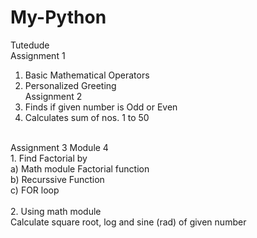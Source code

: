 # My-Python
Tutedude
<br>
Assignment 1 <br>
1. Basic Mathematical Operators<br>
2. Personalized Greeting <br>
Assignment 2 <br>
3. Finds if given number is Odd or Even<br>
4. Calculates sum of nos. 1 to 50 <br>
<br>
Assignment 3 Module 4 <br>
1. Find Factorial by <br>
a) Math module Factorial function <br>
b) Recurssive Function <br>
c) FOR loop<br>
<br>
2. Using math module <br>
Calculate square root, log and sine (rad) of given number <br>


